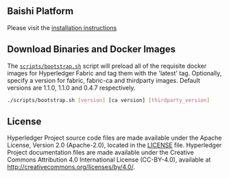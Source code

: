 [//]: # (SPDX-License-Identifier: CC-BY-4.0)

## Baishi Platform

Please visit the [installation instructions](https://baishi.io)

## Download Binaries and Docker Images

The [`scripts/bootstrap.sh`](https://github.com/hyperledger/fabric-samples/blob/release-1.1/scripts/bootstrap.sh)
script will preload all of the requisite docker
images for Hyperledger Fabric and tag them with the 'latest' tag. Optionally,
specify a version for fabric, fabric-ca and thirdparty images. Default versions
are 1.1.0, 1.1.0 and 0.4.7 respectively.

```bash
./scripts/bootstrap.sh [version] [ca version] [thirdparty_version]
```

## License <a name="license"></a>

Hyperledger Project source code files are made available under the Apache
License, Version 2.0 (Apache-2.0), located in the [LICENSE](LICENSE) file.
Hyperledger Project documentation files are made available under the Creative
Commons Attribution 4.0 International License (CC-BY-4.0), available at http://creativecommons.org/licenses/by/4.0/.
